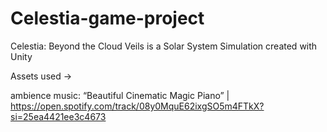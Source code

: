 # Celestia-game-project
Celestia: Beyond the Cloud Veils is a Solar System Simulation created with Unity


Assets used ->

ambience music: “Beautiful Cinematic Magic Piano” | https://open.spotify.com/track/08y0MquE62ixgSO5m4FTkX?si=25ea4421ee3c4673
